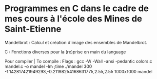 # Programmes en C dans le cadre de mes cours à l'école des Mines de Saint-Etienne



Mandelbrot : 
Calcul et création d'image des ensembles de Mandelbrot.

C : 
Fonctions diverses pour la (re)prise en main du language

Pour compiler | To compile : 
Flags :
gcc -W -Wall -ansi -pedantic colors.c mandel.c -o mandel -lm ;time ./mandel 300 -1.142817421949293,-0.21198254168631775,2.55,2.55 1000x1000  mandel
